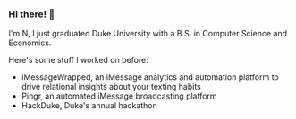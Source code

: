 ### Hi there! 👋

I'm N, I just graduated Duke University with a B.S. in Computer Science and Economics.

Here's some stuff I worked on before:
- iMessageWrapped, an iMessage analytics and automation platform to drive relational insights about your texting habits
- Pingr, an automated iMessage broadcasting platform
- HackDuke, Duke's annual hackathon

<!--
**nwang888/nwang888** is a ✨ _special_ ✨ repository because its `README.md` (this file) appears on your GitHub profile.
[![Anurag's GitHub stats](https://github-readme-stats.vercel.app/api?username=nwang888)](https://github.com/anuraghazra/github-readme-stats)
[![Top Langs](https://github-readme-stats.vercel.app/api/top-langs/?username=anuraghazra)](https://github.com/anuraghazra/github-readme-stats)
![](https://komarev.com/ghpvc/?username=nwang888&color=brightgreen&base=257)

Here are some ideas to get you started:

- 🔭 I’m currently working on ...
- 🌱 I’m currently learning ...
- 👯 I’m looking to collaborate on ...
- 🤔 I’m looking for help with ...
- 💬 Ask me about ...
- 📫 How to reach me: ...
- 😄 Pronouns: ...
- ⚡ Fun fact: ...
-->
